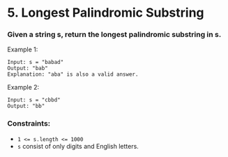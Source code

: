 # 5. Longest Palindromic Substring
### Given a string s, return the longest palindromic substring in s.



Example 1:
```
Input: s = "babad"
Output: "bab"
Explanation: "aba" is also a valid answer.
```
Example 2:
```
Input: s = "cbbd"
Output: "bb"
```

### Constraints:

* `1 <= s.length <= 1000`
* `s` consist of only digits and English letters.